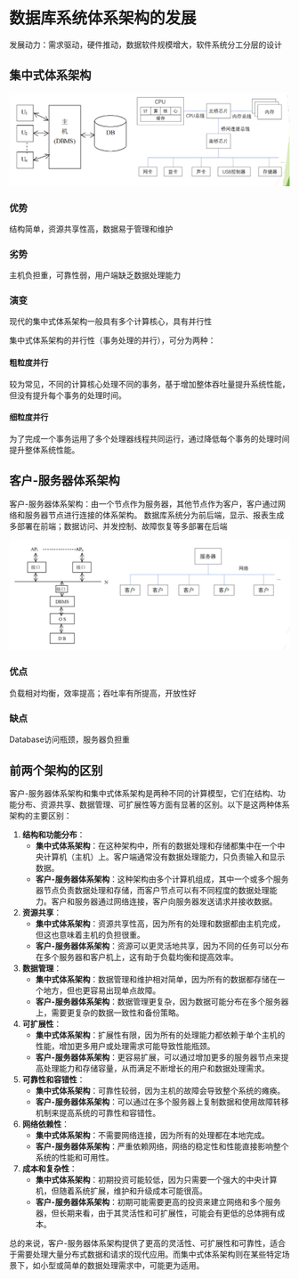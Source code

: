 # 数据库系统体系架构的发展

发展动力：需求驱动，硬件推动，数据软件规模增大，软件系统分工分层的设计

## 集中式体系架构

![截图](ece309484571a8fb693b6463e6fdaec0.png)

### 优势

结构简单，资源共享性高，数据易于管理和维护

### 劣势

主机负担重，可靠性弱，用户端缺乏数据处理能力

### 演变

现代的集中式体系架构一般具有多个计算核心，具有并行性

集中式体系架构的并行性（事务处理的并行），可分为两种：

#### 粗粒度并行

较为常见，不同的计算核心处理不同的事务，基于增加整体吞吐量提升系统性能，但没有提升每个事务的处理时间。

#### 细粒度并行

为了完成一个事务运用了多个处理器线程共同运行，通过降低每个事务的处理时间提升整体系统性能。

## 客户-服务器体系架构

客户-服务器体系架构：由一个节点作为服务器，其他节点作为客户，客户通过网络和服务器节点进行连接的体系架构。 数据库系统分为前后端，显示、报表生成多部署在前端；数据访问、并发控制、故障恢复等多部署在后端

![截图](497207b42ac89aadb79d58a26e871620.png)

### 优点

负载相对均衡，效率提高；吞吐率有所提高，开放性好

### 缺点

Database访问瓶颈，服务器负担重

## 前两个架构的区别

客户-服务器体系架构和集中式体系架构是两种不同的计算模型，它们在结构、功能分布、资源共享、数据管理、可扩展性等方面有显著的区别。以下是这两种体系架构的主要区别：

1. **结构和功能分布**：
   - **集中式体系架构**：在这种架构中，所有的数据处理和存储都集中在一个中央计算机（主机）上。客户端通常没有数据处理能力，只负责输入和显示数据。
   - **客户-服务器体系架构**：这种架构由多个计算机组成，其中一个或多个服务器节点负责数据处理和存储，而客户节点可以有不同程度的数据处理能力。客户和服务器通过网络连接，客户向服务器发送请求并接收数据。
2. **资源共享**：
   - **集中式体系架构**：资源共享性高，因为所有的处理和数据都由主机完成，但这也意味着主机的负担很重。
   - **客户-服务器体系架构**：资源可以更灵活地共享，因为不同的任务可以分布在多个服务器和客户机上，这有助于负载均衡和提高效率。
3. **数据管理**：
   - **集中式体系架构**：数据管理和维护相对简单，因为所有的数据都存储在一个地方，但也更容易出现单点故障。
   - **客户-服务器体系架构**：数据管理更复杂，因为数据可能分布在多个服务器上，需要更复杂的数据一致性和备份策略。
4. **可扩展性**：
   - **集中式体系架构**：扩展性有限，因为所有的处理能力都依赖于单个主机的性能，增加更多用户或处理需求可能导致性能瓶颈。
   - **客户-服务器体系架构**：更容易扩展，可以通过增加更多的服务器节点来提高处理能力和存储容量，从而满足不断增长的用户和数据处理需求。
5. **可靠性和容错性**：
   - **集中式体系架构**：可靠性较弱，因为主机的故障会导致整个系统的瘫痪。
   - **客户-服务器体系架构**：可以通过在多个服务器上复制数据和使用故障转移机制来提高系统的可靠性和容错性。
6. **网络依赖性**：
   - **集中式体系架构**：不需要网络连接，因为所有的处理都在本地完成。
   - **客户-服务器体系架构**：严重依赖网络，网络的稳定性和性能直接影响整个系统的性能和可用性。
7. **成本和复杂性**：
   - **集中式体系架构**：初期投资可能较低，因为只需要一个强大的中央计算机，但随着系统扩展，维护和升级成本可能很高。
   - **客户-服务器体系架构**：初期可能需要更高的投资来建立网络和多个服务器，但长期来看，由于其灵活性和可扩展性，可能会有更低的总体拥有成本。

总的来说，客户-服务器体系架构提供了更高的灵活性、可扩展性和可靠性，适合于需要处理大量分布式数据和请求的现代应用。而集中式体系架构则在某些特定场景下，如小型或简单的数据处理需求中，可能更为适用。